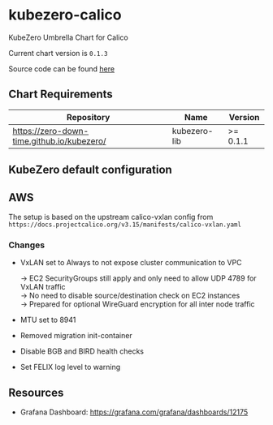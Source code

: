 kubezero-calico
===============
KubeZero Umbrella Chart for Calico

Current chart version is `0.1.3`

Source code can be found [here](https://kubezero.com)

## Chart Requirements

| Repository | Name | Version |
|------------|------|---------|
| https://zero-down-time.github.io/kubezero/ | kubezero-lib | >= 0.1.1 |

## KubeZero default configuration

## AWS
The setup is based on the upstream calico-vxlan config from  
`https://docs.projectcalico.org/v3.15/manifests/calico-vxlan.yaml`

### Changes

- VxLAN set to Always to not expose cluster communication to VPC  

    -> EC2 SecurityGroups still apply and only need to allow UDP 4789 for VxLAN traffic  
    -> No need to disable source/destination check on EC2 instances  
    -> Prepared for optional WireGuard encryption for all inter node traffic

- MTU set to 8941

- Removed migration init-container

- Disable BGB and BIRD health checks

- Set FELIX log level to warning


## Resources

- Grafana Dashboard: https://grafana.com/grafana/dashboards/12175
